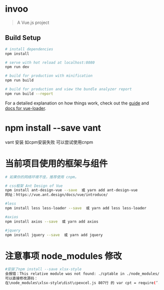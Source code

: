 
# invoo

> A Vue.js project

## Build Setup

``` bash
# install dependencies
npm install

# serve with hot reload at localhost:8080
npm run dev

# build for production with minification
npm run build

# build for production and view the bundle analyzer report
npm run build --report
```

For a detailed explanation on how things work, check out the [guide](http://vuejs-templates.github.io/webpack/) and [docs for vue-loader](http://vuejs.github.io/vue-loader).

# npm install --save vant 
vant 安装 如cpm安装失败 可以尝试使用cnpm


# 当前项目使用的框架与组件
``` bash
# 如果你的网络环境不佳，推荐使用 cnpm。

# css框架 Ant Design of Vue
npm install ant-design-vue --save  或 yarn add ant-design-vue
网址：https://vue.ant.design/docs/vue/introduce/

#less
npm install less less-loader --save  或 yarn add less less-loader

#axios
npm install axios --save  或 yarn add axios

#jquery
npm install jquery --save  或 yarn add jquery


```

# 注意事项 node_modules 修改
``` bash
#安装了npm install --save xlsx-style
会报错：This relative module was not found: ./cptable in ./node_modules/xlsx-style@0.8.13@xlsx-style/dist/cpexcel.js
可以直接修改源码：
在\node_modules\xlsx-style\dist\cpexcel.js 807行 的 var cpt = require(’./cpt’ + ‘able’); 改成 var cpt = cptable;

```


